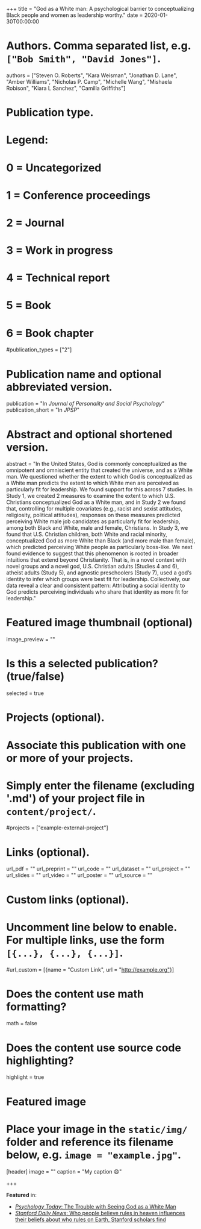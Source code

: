 +++
title = "God as a White man: A psychological barrier to conceptualizing Black people and women as leadership worthy."
date = 2020-01-30T00:00:00

# Authors. Comma separated list, e.g. `["Bob Smith", "David Jones"]`.
authors = ["Steven O. Roberts", "Kara Weisman", "Jonathan D. Lane", "Amber Williams", "Nicholas P. Camp", "Michelle Wang", "Mishaela Robison", "Kiara L Sanchez", "Camilla Griffiths"]

# Publication type.
# Legend:
# 0 = Uncategorized
# 1 = Conference proceedings
# 2 = Journal
# 3 = Work in progress
# 4 = Technical report
# 5 = Book
# 6 = Book chapter
#publication_types = ["2"]

# Publication name and optional abbreviated version.
publication = "In *Journal of Personality and Social Psychology*"
publication_short = "In *JPSP*"

# Abstract and optional shortened version.
abstract = "In the United States, God is commonly conceptualized as the omnipotent and omniscient entity that created the universe, and as a White man. We questioned whether the extent to which God is conceptualized as a White man predicts the extent to which White men are perceived as particularly fit for leadership. We found support for this across 7 studies. In Study 1, we created 2 measures to examine the extent to which U.S. Christians conceptualized God as a White man, and in Study 2 we found that, controlling for multiple covariates (e.g., racist and sexist attitudes, religiosity, political attitudes), responses on these measures predicted perceiving White male job candidates as particularly fit for leadership, among both Black and White, male and female, Christians. In Study 3, we found that U.S. Christian children, both White and racial minority, conceptualized God as more White than Black (and more male than female), which predicted perceiving White people as particularly boss-like. We next found evidence to suggest that this phenomenon is rooted in broader intuitions that extend beyond Christianity. That is, in a novel context with novel groups and a novel god, U.S. Christian adults (Studies 4 and 6), atheist adults (Study 5), and agnostic preschoolers (Study 7), used a god’s identity to infer which groups were best fit for leadership. Collectively, our data reveal a clear and consistent pattern: Attributing a social identity to God predicts perceiving individuals who share that identity as more fit for leadership."

# Featured image thumbnail (optional)
image_preview = ""

# Is this a selected publication? (true/false)
selected = true

# Projects (optional).
#   Associate this publication with one or more of your projects.
#   Simply enter the filename (excluding '.md') of your project file in `content/project/`.
#projects = ["example-external-project"]

# Links (optional).
url_pdf = ""
url_preprint = ""
url_code = ""
url_dataset = ""
url_project = ""
url_slides = ""
url_video = ""
url_poster = ""
url_source = ""

# Custom links (optional).
#   Uncomment line below to enable. For multiple links, use the form `[{...}, {...}, {...}]`.
#url_custom = [{name = "Custom Link", url = "http://example.org"}]

# Does the content use math formatting?
math = false

# Does the content use source code highlighting?
highlight = true

# Featured image
# Place your image in the `static/img/` folder and reference its filename below, e.g. `image = "example.jpg"`.
[header]
image = ""
caption = "My caption :smile:"

+++

**Featured** in:
- [*Psychology Today*: The Trouble with Seeing God as a White Man](https://www.psychologytoday.com/us/blog/platonic-love/202002/the-trouble-seeing-god-white-man)
- [*Stanford Daily News*: Who people believe rules in heaven influences their beliefs about who rules on Earth, Stanford scholars find](https://news.stanford.edu/2020/01/31/consequences-perceiving-god-white-man/)
